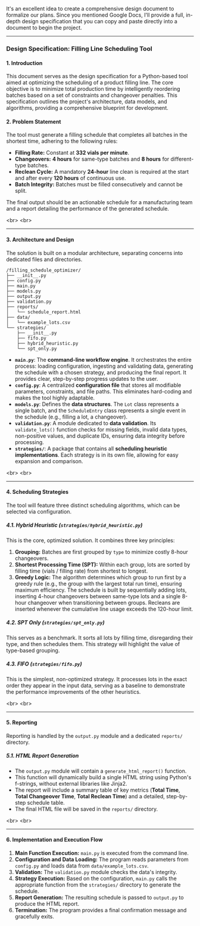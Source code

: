 It's an excellent idea to create a comprehensive design document to formalize our plans. Since you mentioned Google Docs, I'll provide a full, in-depth design specification that you can copy and paste directly into a document to begin the project.

-----

### **Design Specification: Filling Line Scheduling Tool**

#### 1\. Introduction

This document serves as the design specification for a Python-based tool aimed at optimizing the scheduling of a product filling line. The core objective is to minimize total production time by intelligently reordering batches based on a set of constraints and changeover penalties. This specification outlines the project's architecture, data models, and algorithms, providing a comprehensive blueprint for development.

#### 2\. Problem Statement

The tool must generate a filling schedule that completes all batches in the shortest time, adhering to the following rules:

  * **Filling Rate:** Constant at **332 vials per minute**.
  * **Changeovers:** **4 hours** for same-type batches and **8 hours** for different-type batches.
  * **Reclean Cycle:** A mandatory **24-hour** line clean is required at the start and after every **120 hours** of continuous use.
  * **Batch Integrity:** Batches must be filled consecutively and cannot be split.

The final output should be an actionable schedule for a manufacturing team and a report detailing the performance of the generated schedule.

\<br\>
\<br\>

-----

#### 3\. Architecture and Design

The solution is built on a modular architecture, separating concerns into dedicated files and directories.

```
/filling_schedule_optimizer/
├── __init__.py
├── config.py
├── main.py
├── models.py
├── output.py
├── validation.py
├── reports/
│   └── schedule_report.html
├── data/
│   └── example_lots.csv
└── strategies/
    ├── __init__.py
    ├── fifo.py
    ├── hybrid_heuristic.py
    └── spt_only.py
```

  * **`main.py`**: The **command-line workflow engine**. It orchestrates the entire process: loading configuration, ingesting and validating data, generating the schedule with a chosen strategy, and producing the final report. It provides clear, step-by-step progress updates to the user.
  * **`config.py`**: A centralized **configuration file** that stores all modifiable parameters, constraints, and file paths. This eliminates hard-coding and makes the tool highly adaptable.
  * **`models.py`**: Defines the **data structures**. The `Lot` class represents a single batch, and the `ScheduleEntry` class represents a single event in the schedule (e.g., filling a lot, a changeover).
  * **`validation.py`**: A module dedicated to **data validation**. Its `validate_lots()` function checks for missing fields, invalid data types, non-positive values, and duplicate IDs, ensuring data integrity before processing.
  * **`strategies/`**: A package that contains all **scheduling heuristic implementations**. Each strategy is in its own file, allowing for easy expansion and comparison.

\<br\>
\<br\>

-----

#### 4\. Scheduling Strategies

The tool will feature three distinct scheduling algorithms, which can be selected via configuration.

##### 4.1. Hybrid Heuristic (`strategies/hybrid_heuristic.py`)

This is the core, optimized solution. It combines three key principles:

1.  **Grouping:** Batches are first grouped by `type` to minimize costly 8-hour changeovers.
2.  **Shortest Processing Time (SPT):** Within each group, lots are sorted by filling time (vials / filling rate) from shortest to longest.
3.  **Greedy Logic:** The algorithm determines which group to run first by a greedy rule (e.g., the group with the largest total run time), ensuring maximum efficiency. The schedule is built by sequentially adding lots, inserting 4-hour changeovers between same-type lots and a single 8-hour changeover when transitioning between groups. Recleans are inserted whenever the cumulative line usage exceeds the 120-hour limit.

##### 4.2. SPT Only (`strategies/spt_only.py`)

This serves as a benchmark. It sorts all lots by filling time, disregarding their type, and then schedules them. This strategy will highlight the value of type-based grouping.

##### 4.3. FIFO (`strategies/fifo.py`)

This is the simplest, non-optimized strategy. It processes lots in the exact order they appear in the input data, serving as a baseline to demonstrate the performance improvements of the other heuristics.

\<br\>
\<br\>

-----

#### 5\. Reporting

Reporting is handled by the `output.py` module and a dedicated `reports/` directory.

##### 5.1. HTML Report Generation

  * The `output.py` module will contain a `generate_html_report()` function.
  * This function will dynamically build a single HTML string using Python's f-strings, without external libraries like Jinja2.
  * The report will include a summary table of key metrics (**Total Time**, **Total Changeover Time**, **Total Reclean Time**) and a detailed, step-by-step schedule table.
  * The final HTML file will be saved in the `reports/` directory.

\<br\>
\<br\>

-----

#### 6\. Implementation and Execution Flow

1.  **Main Function Execution:** `main.py` is executed from the command line.
2.  **Configuration and Data Loading:** The program reads parameters from `config.py` and loads data from `data/example_lots.csv`.
3.  **Validation:** The `validation.py` module checks the data's integrity.
4.  **Strategy Execution:** Based on the configuration, `main.py` calls the appropriate function from the `strategies/` directory to generate the schedule.
5.  **Report Generation:** The resulting schedule is passed to `output.py` to produce the HTML report.
6.  **Termination:** The program provides a final confirmation message and gracefully exits.
